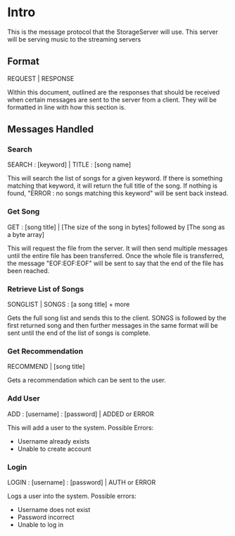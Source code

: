 # Intro

This is the message protocol that the StorageServer will use.
This server will be serving music to the streaming servers

## Format

REQUEST | RESPONSE

Within this document, outlined are the responses that should be received when certain messages are sent to the server from a client. They will be formatted in line with how this section is.

## Messages Handled

### Search

SEARCH : [keyword] | TITLE : [song name]

This will search the list of songs for a given keyword. If there is something matching that keyword, it will return the full title of the song. If nothing is found, "ERROR : no songs matching this keyword" will be sent back instead.

### Get Song

GET : [song title] | [The size of the song in bytes] followed by [The song as a byte array]

This will request the file from the server. It will then send multiple messages until the entire file has been transferred. Once the whole file is transferred, the message "EOF:EOF:EOF" will be sent to say that the end of the file has been reached.

### Retrieve List of Songs

SONGLIST | SONGS : [a song title] + more

Gets the full song list and sends this to the client. 
SONGS is followed by the first returned song and then further messages in the same format will be sent until the end of the list of songs is complete.

### Get Recommendation

RECOMMEND | [song title]

Gets a recommendation which can be sent to the user.

### Add User

ADD : [username] : [password] | ADDED or ERROR

This will add a user to the system. 
Possible Errors:
- Username already exists
- Unable to create account

### Login

LOGIN : [username] : [password] | AUTH or ERROR

Logs a user into the system.
Possible errors:
- Username does not exist
- Password incorrect
- Unable to log in